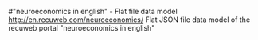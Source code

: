 #"neuroeconomics in english" - Flat file data model
http://en.recuweb.com/neuroeconomics/
Flat JSON file data model of the recuweb portal "neuroeconomics in english"
